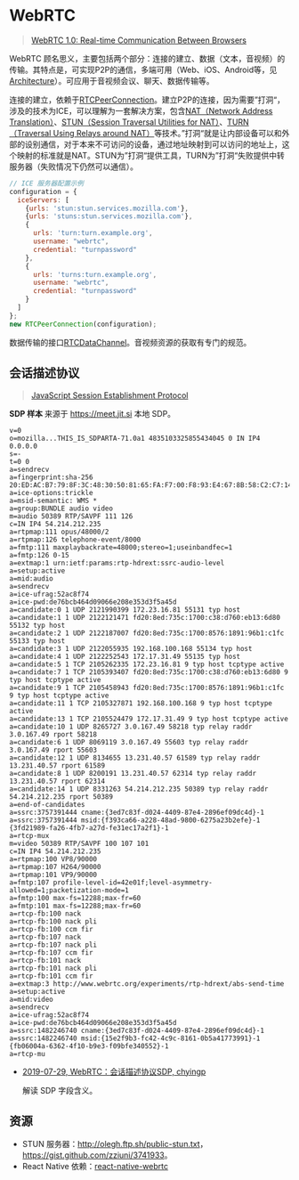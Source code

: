 # WebRTC

> [WebRTC 1.0: Real-time Communication Between Browsers](https://www.w3.org/TR/webrtc/)

WebRTC 顾名思义，主要包括两个部分：连接的建立、数据（文本，音视频）的传输。其特点是，可实现P2P的通信，多端可用（Web、iOS、Android等，见[Architecture](https://webrtc.org/architecture/)）。可应用于音视频会议、聊天、数据传输等。

连接的建立，依赖于[RTCPeerConnection](https://www.w3.org/TR/webrtc/#rtcpeerconnection-interface)。建立P2P的连接，因为需要”打洞“，涉及的技术为ICE，可以理解为一套解决方案，包含[NAT（Network Address Translation）](https://tools.ietf.org/html/rfc2663)、[STUN（Session Traversal Utilities for NAT）](https://tools.ietf.org/html/rfc5389)、[TURN（Traversal Using Relays around NAT）](https://tools.ietf.org/html/rfc6062)等技术。”打洞“就是让内部设备可以和外部的设别通信，对于本来不可访问的设备，通过地址映射到可以访问的地址上，这个映射的标准就是NAT。STUN为”打洞“提供工具，TURN为”打洞“失败提供中转服务器（失败情况下仍然可以通信）。

```js
// ICE 服务器配置示例
configuration = {
  iceServers: [
    {urls: 'stun:stun.services.mozilla.com'},
    {urls: 'stuns:stun.services.mozilla.com'},
    {
      urls: 'turn:turn.example.org',
      username: "webrtc",
      credential: "turnpassword"
    },
    {
      urls: 'turns:turn.example.org',
      username: "webrtc",
      credential: "turnpassword"
    }
  ]
};
new RTCPeerConnection(configuration);
```

数据传输的接口[RTCDataChannel](https://www.w3.org/TR/webrtc/#rtcdatachannel)。音视频资源的获取有专门的规范。

## 会话描述协议

> [JavaScript Session Establishment Protocol](https://tools.ietf.org/html/draft-ietf-rtcweb-jsep-26)

**SDP 样本** 来源于 <https://meet.jit.si> 本地 SDP。

```plantext
v=0
o=mozilla...THIS_IS_SDPARTA-71.0a1 4835103325855434045 0 IN IP4 0.0.0.0
s=-
t=0 0
a=sendrecv
a=fingerprint:sha-256 20:ED:AC:B7:79:8F:3C:48:30:50:81:65:FA:F7:00:F8:93:E4:67:8B:58:C2:C7:14:73:AA:3F:46:5B:A4:E8:DC
a=ice-options:trickle
a=msid-semantic: WMS *
a=group:BUNDLE audio video
m=audio 50389 RTP/SAVPF 111 126
c=IN IP4 54.214.212.235
a=rtpmap:111 opus/48000/2
a=rtpmap:126 telephone-event/8000
a=fmtp:111 maxplaybackrate=48000;stereo=1;useinbandfec=1
a=fmtp:126 0-15
a=extmap:1 urn:ietf:params:rtp-hdrext:ssrc-audio-level
a=setup:active
a=mid:audio
a=sendrecv
a=ice-ufrag:52ac8f74
a=ice-pwd:de76bcb464d09066e208e353d3f5a45d
a=candidate:0 1 UDP 2121990399 172.23.16.81 55131 typ host
a=candidate:1 1 UDP 2122121471 fd20:8ed:735c:1700:c38:d760:eb13:6d80 55132 typ host
a=candidate:2 1 UDP 2122187007 fd20:8ed:735c:1700:8576:1891:96b1:c1fc 55133 typ host
a=candidate:3 1 UDP 2122055935 192.168.100.168 55134 typ host
a=candidate:4 1 UDP 2122252543 172.17.31.49 55135 typ host
a=candidate:5 1 TCP 2105262335 172.23.16.81 9 typ host tcptype active
a=candidate:7 1 TCP 2105393407 fd20:8ed:735c:1700:c38:d760:eb13:6d80 9 typ host tcptype active
a=candidate:9 1 TCP 2105458943 fd20:8ed:735c:1700:8576:1891:96b1:c1fc 9 typ host tcptype active
a=candidate:11 1 TCP 2105327871 192.168.100.168 9 typ host tcptype active
a=candidate:13 1 TCP 2105524479 172.17.31.49 9 typ host tcptype active
a=candidate:10 1 UDP 8265727 3.0.167.49 58218 typ relay raddr 3.0.167.49 rport 58218
a=candidate:6 1 UDP 8069119 3.0.167.49 55603 typ relay raddr 3.0.167.49 rport 55603
a=candidate:12 1 UDP 8134655 13.231.40.57 61589 typ relay raddr 13.231.40.57 rport 61589
a=candidate:8 1 UDP 8200191 13.231.40.57 62314 typ relay raddr 13.231.40.57 rport 62314
a=candidate:14 1 UDP 8331263 54.214.212.235 50389 typ relay raddr 54.214.212.235 rport 50389
a=end-of-candidates
a=ssrc:3757391444 cname:{3ed7c83f-d024-4409-87e4-2896ef09dc4d}-1
a=ssrc:3757391444 msid:{f393ca66-a228-48ad-9800-6275a23b2efe}-1 {3fd21989-fa26-4fb7-a27d-fe31ec17a2f1}-1
a=rtcp-mux
m=video 50389 RTP/SAVPF 100 107 101
c=IN IP4 54.214.212.235
a=rtpmap:100 VP8/90000
a=rtpmap:107 H264/90000
a=rtpmap:101 VP9/90000
a=fmtp:107 profile-level-id=42e01f;level-asymmetry-allowed=1;packetization-mode=1
a=fmtp:100 max-fs=12288;max-fr=60
a=fmtp:101 max-fs=12288;max-fr=60
a=rtcp-fb:100 nack
a=rtcp-fb:100 nack pli
a=rtcp-fb:100 ccm fir
a=rtcp-fb:107 nack
a=rtcp-fb:107 nack pli
a=rtcp-fb:107 ccm fir
a=rtcp-fb:101 nack
a=rtcp-fb:101 nack pli
a=rtcp-fb:101 ccm fir
a=extmap:3 http://www.webrtc.org/experiments/rtp-hdrext/abs-send-time
a=setup:active
a=mid:video
a=sendrecv
a=ice-ufrag:52ac8f74
a=ice-pwd:de76bcb464d09066e208e353d3f5a45d
a=ssrc:1482246740 cname:{3ed7c83f-d024-4409-87e4-2896ef09dc4d}-1
a=ssrc:1482246740 msid:{15e2f9b3-fc42-4c9c-8161-0b5a41773991}-1 {fb06004a-6362-4f10-b9e3-f09bfe340552}-1
a=rtcp-mu
```

* [2019-07-29, WebRTC：会话描述协议SDP, chyingp](https://www.cnblogs.com/chyingp/p/sdp-in-webrtc.html)

    解读 SDP 字段含义。

## 资源

* STUN 服务器：<http://olegh.ftp.sh/public-stun.txt>，<https://gist.github.com/zziuni/3741933>。
* React Native 依赖：[react-native-webrtc](https://github.com/react-native-webrtc/react-native-webrtc)
